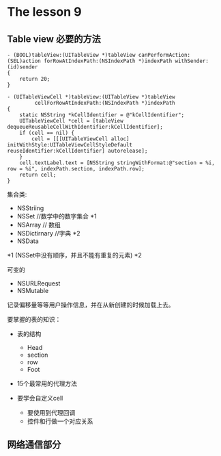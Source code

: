 # The lesson 9

## Table view 必要的方法

    - (BOOL)tableView:(UITableView *)tableView canPerformAction:(SEL)action forRowAtIndexPath:(NSIndexPath *)indexPath withSender:(id)sender
    {
        return 20;
    }

    - (UITableViewCell *)tableView:(UITableView *)tableView
             cellForRowAtIndexPath:(NSIndexPath *)indexPath
    {
        static NSString *kCellIdentifier = @"kCellIdentifier";
        UITableViewCell *cell = [tableView dequeueReusableCellWithIdentifier:kCellIdentifier];
        if (cell == nil) {
            cell = [[[UITableViewCell alloc] initWithStyle:UITableViewCellStyleDefault reuseIdentifier:kCellIdentifier] autorelease];
        }
        cell.textLabel.text = [NSString stringWithFormat:@"section = %i, row = %i", indexPath.section, indexPath.row];
        return cell;
    }

集合类:
- NSStriing
- NSSet //数学中的数字集合 *1
- NSArray // 数组 
- NSDictirnary //字典 *2
- NSData


*1 (NSSet中没有顺序，并且不能有重复的元素)
*2

可变的
- NSURLRequest
- NSMutable

记录偏移量等等用户操作信息，并在从新创建的时候加载上去。


要掌握的表的知识：

- 表的结构
  - Head
  - section
  - row
  - Foot

- 15个最常用的代理方法

- 要学会自定义cell
  - 要使用到代理回调
  - 控件和行做一个对应关系


## 网络通信部分


